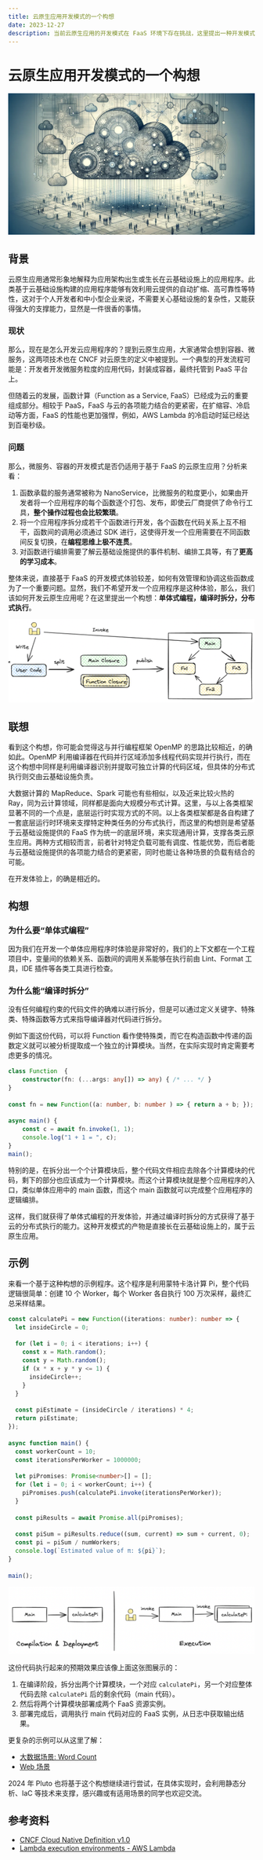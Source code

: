```yaml
---
title: 云原生应用开发模式的一个构想
date: 2023-12-27
description: 当前云原生应用的开发模式在 FaaS 环境下存在挑战，这里提出一种开发模式构想：“单体式编程，编译时拆分，分布式执行”，旨在简化云应用开发，提升开发效率和应用性能。思路是通过编译器自动拆分单体应用代码，实现云基础设施上的分布式运行。
---
```


# 云原生应用开发模式的一个构想

![cover](../../public/assets/231227-cover.png)

## 背景

云原生应用通常形象地解释为应用架构出生或生长在云基础设施上的应用程序。此类基于云基础设施构建的应用程序能够有效利用云提供的自动扩缩、高可靠性等特性，这对于个人开发者和中小型企业来说，不需要关心基础设施的复杂性，又能获得强大的支撑能力，显然是一件很香的事情。

### 现状

那么，现在是怎么开发云应用程序的？提到云原生应用，大家通常会想到容器、微服务，这两项技术也在 CNCF 对云原生的定义中被提到。一个典型的开发流程可能是：开发者开发微服务粒度的应用代码，封装成容器，最终托管到 PaaS 平台上。

但随着云的发展，函数计算（Function as a Service, FaaS）已经成为云的重要组成部分。相较于 PaaS，FaaS 与云的各项能力结合的更紧密，在扩缩容、冷启动等方面，FaaS 的性能也更加强悍，例如，AWS Lambda 的冷启动时延已经达到百毫秒级。

### 问题

那么，微服务、容器的开发模式是否仍适用于基于 FaaS 的云原生应用？分析来看：

1. 函数承载的服务通常被称为 NanoService，比微服务的粒度更小，如果由开发者将一个应用程序的每个函数逐个打包、发布，即使云厂商提供了命令行工具，**整个操作过程也会比较繁琐**。
2. 将一个应用程序拆分成若干个函数进行开发，各个函数在代码关系上互不相干，函数间的调用必须通过 SDK 进行，这使得开发一个应用需要在不同函数间反复切换，在**编程思维上极不连贯**。
3. 对函数进行编排需要了解云基础设施提供的事件机制、编排工具等，有了**更高的学习成本**。

整体来说，直接基于 FaaS 的开发模式体验较差，如何有效管理和协调这些函数成为了一个重要问题。显然，我们不希望开发一个应用程序是这种体验，那么，我们该如何开发云原生应用呢？在这里提出一个构想：**单体式编程，编译时拆分，分布式执行**。

![principle](../../public/assets/231227-step.png)

## 联想

看到这个构想，你可能会觉得这与并行编程框架 OpenMP 的思路比较相近，的确如此。OpenMP 利用编译器在代码并行区域添加多线程代码实现并行执行，而在这个构想中同样是利用编译器识别并提取可独立计算的代码区域，但具体的分布式执行则交由云基础设施负责。

大数据计算的 MapReduce、Spark 可能也有些相似，以及近来比较火热的 Ray，同为云计算领域，同样都是面向大规模分布式计算。这里，与以上各类框架显著不同的一个点是，底层运行时实现方式的不同。以上各类框架都是各自构建了一套底层运行时环境来支撑特定种类任务的分布式执行，而这里的构想则是希望基于云基础设施提供的 FaaS 作为统一的底层环境，来实现通用计算，支撑各类云原生应用。两种方式相较而言，前者针对特定负载可能有调度、性能优势，而后者能与云基础设施提供的各项能力结合的更紧密，同时也能让各种场景的负载有结合的可能。

在开发体验上，的确是相近的。

## 构想

### 为什么要“单体式编程”

因为我们在开发一个单体应用程序时体验是非常好的，我们的上下文都在一个工程项目中，变量间的依赖关系、函数间的调用关系能够在执行前由 Lint、Format 工具，IDE 插件等各类工具进行检查。

### 为什么能“编译时拆分”

没有任何编程约束的代码文件的确难以进行拆分，但是可以通过定义关键字、特殊类、特殊函数等方式来指导编译器对代码进行拆分。

例如下面这份代码，可以将 Function 看作使特殊类，而它在构造函数中传递的函数定义就可以被分析提取成一个独立的计算模块。当然，在实际实现时肯定需要考虑更多的情况。

```typescript
class Function  {
	constructor(fn: (...args: any[]) => any) { /* ... */ }
}

const fn = new Function((a: number, b: number ) => { return a + b; });

async main() {
	const c = await fn.invoke(1, 1);
	console.log("1 + 1 = ", c);
}
main();
```

特别的是，在拆分出一个个计算模块后，整个代码文件相应去除各个计算模块的代码，剩下的部分也应该成为一个计算模块。而这个计算模块就是整个应用程序的入口，类似单体应用中的 main 函数，而这个 main 函数就可以完成整个应用程序的逻辑编排。

这样，我们就获得了单体式编程的开发体验，并通过编译时拆分的方式获得了基于云的分布式执行的能力。这种开发模式的产物是直接长在云基础设施上的，属于云原生应用。

## 示例

来看一个基于这种构想的示例程序。这个程序是利用蒙特卡洛计算 Pi，整个代码逻辑很简单：创建 10 个 Worker，每个 Worker 各自执行 100 万次采样，最终汇总采样结果。

```typescript
const calculatePi = new Function((iterations: number): number => {
  let insideCircle = 0;

  for (let i = 0; i < iterations; i++) {
    const x = Math.random();
    const y = Math.random();
    if (x * x + y * y <= 1) {
      insideCircle++;
    }
  }

  const piEstimate = (insideCircle / iterations) * 4;
  return piEstimate;
});

async function main() {
  const workerCount = 10;
  const iterationsPerWorker = 1000000;

  let piPromises: Promise<number>[] = [];
  for (let i = 0; i < workerCount; i++) {
    piPromises.push(calculatePi.invoke(iterationsPerWorker));
  }

  const piResults = await Promise.all(piPromises);

  const piSum = piResults.reduce((sum, current) => sum + current, 0);
  const pi = piSum / numWorkers;
  console.log(`Estimated value of π: ${pi}`);
}

main();
```

![show case](../../public/assets/231227-case.png)

这份代码执行起来的预期效果应该像上面这张图展示的：

1. 在编译阶段，拆分出两个计算模块，一个对应 `calculatePi`，另一个对应整体代码去除 `calculatePi` 后的剩余代码（main 代码）。
2. 然后将两个计算模块部署成两个 FaaS 资源实例。
3. 部署完成后，调用执行 main 代码对应的 FaaS 实例，从日志中获取输出结果。

更复杂的示例可以从这里了解：

- [大数据场景: Word Count](https://github.com/pluto-lang/pluto/issues/108)
- [Web 场景](https://github.com/pluto-lang/pluto/issues/109)

2024 年 Pluto 也将基于这个构想继续进行尝试，在具体实现时，会利用静态分析、IaC 等技术来支撑，感兴趣或有适用场景的同学也欢迎交流。

## 参考资料

- [CNCF Cloud Native Definition v1.0](https://github.com/cncf/toc/blob/main/DEFINITION.md)
- [Lambda execution environments - AWS Lambda](https://docs.aws.amazon.com/lambda/latest/operatorguide/execution-environments.html)
